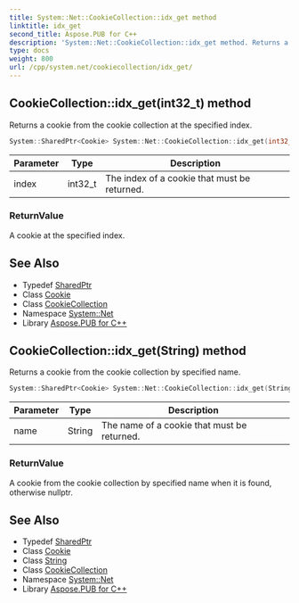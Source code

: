 ```yaml
---
title: System::Net::CookieCollection::idx_get method
linktitle: idx_get
second_title: Aspose.PUB for C++
description: 'System::Net::CookieCollection::idx_get method. Returns a cookie from the cookie collection at the specified index in C++.'
type: docs
weight: 800
url: /cpp/system.net/cookiecollection/idx_get/
---
```

## CookieCollection::idx_get(int32_t) method


Returns a cookie from the cookie collection at the specified index.

```cpp
System::SharedPtr<Cookie> System::Net::CookieCollection::idx_get(int32_t index)
```


| Parameter | Type | Description |
| --- | --- | --- |
| index | int32_t | The index of a cookie that must be returned. |

### ReturnValue

A cookie at the specified index.

## See Also

* Typedef [SharedPtr](../../../system/sharedptr/)
* Class [Cookie](../../cookie/)
* Class [CookieCollection](../)
* Namespace [System::Net](../../)
* Library [Aspose.PUB for C++](../../../)
## CookieCollection::idx_get(String) method


Returns a cookie from the cookie collection by specified name.

```cpp
System::SharedPtr<Cookie> System::Net::CookieCollection::idx_get(String name)
```


| Parameter | Type | Description |
| --- | --- | --- |
| name | String | The name of a cookie that must be returned. |

### ReturnValue

A cookie from the cookie collection by specified name when it is found, otherwise nullptr.

## See Also

* Typedef [SharedPtr](../../../system/sharedptr/)
* Class [Cookie](../../cookie/)
* Class [String](../../../system/string/)
* Class [CookieCollection](../)
* Namespace [System::Net](../../)
* Library [Aspose.PUB for C++](../../../)
